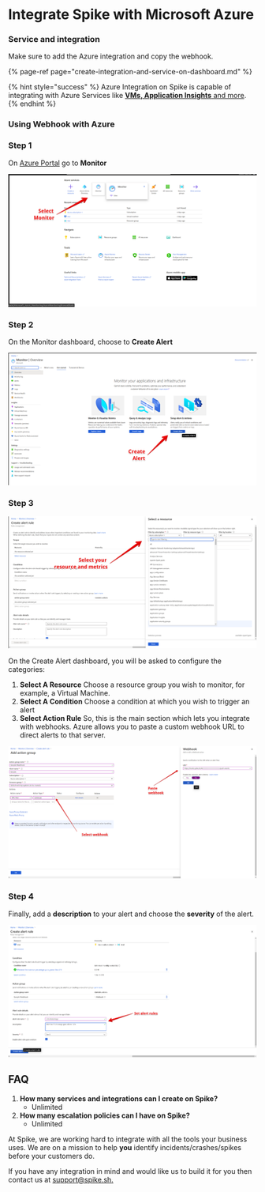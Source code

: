 # Integrate Spike with Microsoft Azure

### Service and integration

Make sure to add the Azure integration and copy the webhook.

{% page-ref page="create-integration-and-service-on-dashboard.md" %}

 

{% hint style="success" %}
Azure Integration on Spike is capable of integrating with Azure Services like [**VMs, Application Insights** and more](https://azure.microsoft.com/en-in/services/).
{% endhint %}



### Using Webhook with Azure

### **Step 1**

 On [Azure Portal](https://portal.azure.com/#home) go to **Monitor**

![Select monitor](../.gitbook/assets/azure-1.png)



### **Step 2**

On the Monitor dashboard, choose to **Create Alert**

![Hit create alert](../.gitbook/assets/azure-2.png)

### **Step 3**

![Select resources you would like to monitor](../.gitbook/assets/azure-3.png)

On the Create Alert dashboard, you will be asked to configure the categories:

1. **Select A Resource** Choose a resource group you wish to monitor, for example, a Virtual Machine.
2. **Select A Condition** Choose a condition at which you wish to trigger an alert
3. **Select Action Rule** So, this is the main section which lets you integrate with webhooks. Azure allows you to paste a custom webhook URL to direct alerts to that server.

![Paste the webhook on Azure](../.gitbook/assets/azure-4.png)

### **Step 4**

Finally, add a **description** to your alert and choose the **severity** of the alert.

![Set alert rules](../.gitbook/assets/azure-5.png)



## FAQ

1. **How many services and integrations can I create on Spike?**
   * Unlimited
2. **How many escalation policies can I have on Spike?**
   * Unlimited

At Spike, we are working hard to integrate with all the tools your business uses. We are on a mission to help **you** identify incidents/crashes/spikes before your customers do.

If you have any integration in mind and would like us to build it for you then contact us at [support@spike.sh.](mailto:support@spike.sh)

